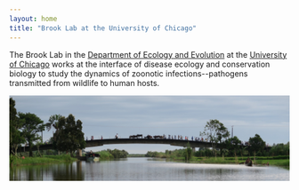 ```yaml
---
layout: home
title: "Brook Lab at the University of Chicago"
---
```

The Brook Lab in the <a href="https://ecologyandevolution.uchicago.edu/">Department of Ecology and Evolution</a> at the <a href="https://uchicago.edu">University of Chicago</a> works at the interface of disease ecology and conservation biology to study the dynamics of zoonotic infections--pathogens transmitted from wildlife to human hosts.

<img src="/assets/mada-bridge.jpg" class="img-fluid" />